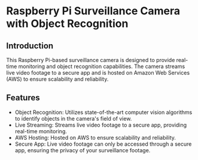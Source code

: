 # Raspberry Pi Surveillance Camera with Object Recognition

## Introduction

This Raspberry Pi-based surveillance camera is designed to provide real-time monitoring and object recognition capabilities. The camera streams live video footage to a secure app and is hosted on Amazon Web Services (AWS) to ensure scalability and reliability. 

## Features

- Object Recognition: Utilizes state-of-the-art computer vision algorithms to identify objects in the camera's field of view. 
- Live Streaming: Streams live video footage to a secure app, providing real-time monitoring.
- AWS Hosting: Hosted on AWS to ensure scalability and reliability. 
- Secure App: Live video footage can only be accessed through a secure app, ensuring the privacy of your surveillance footage.
